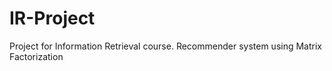 # IR-Project
Project for Information Retrieval course. Recommender system using Matrix Factorization
